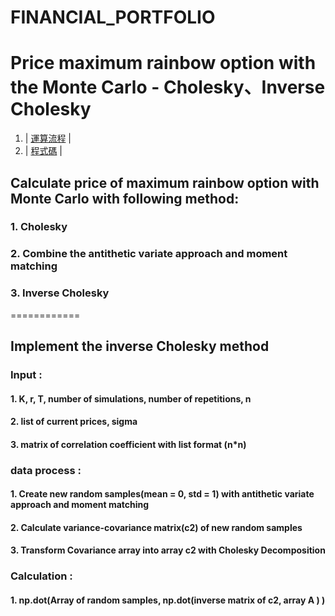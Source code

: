 # FINANCIAL_PORTFOLIO
# Price maximum rainbow option with the Monte Carlo - Cholesky、Inverse Cholesky

1. | [運算流程][] |
2. | [程式碼][] |

  [運算流程]:  https://github.com/mengjelee/FINANCIAL_PORTFOLIO/blob/master/Advance/Price%20maximum%20rainbow%20option%20with%20the%20Monte%20Carlo%20-%20Cholesky%E3%80%81Inverse%20Cholesky/Price%20maximum%20rainbow%20option%20with%20the%20Monte%20Carlo%20-%20Cholesky%E3%80%81Inverse%20Cholesky.pdf  "運算流程"
  [程式碼]:  https://github.com/mengjelee/FINANCIAL_PORTFOLIO/blob/master/Advance/Price%20maximum%20rainbow%20option%20with%20the%20Monte%20Carlo%20-%20Cholesky%E3%80%81Inverse%20Cholesky/Price%20a%20maximum%20rainbow%20option%20with%20the%20Monte%20Carlo%20-%20Cholesky%E3%80%81Inverse%20Cholesky.ipynb  "程式碼"

## Calculate price of maximum rainbow option with Monte Carlo with following method:
### 1.	Cholesky
### 2.	Combine the antithetic variate approach and moment matching
### 3.	Inverse Cholesky
============
## Implement the inverse Cholesky method
### Input : 
#### 1.	K, r, T, number of simulations, number of repetitions, n
#### 2.	list of current prices, sigma
#### 3.	matrix of correlation coefficient with list format (n*n)

### data process :
#### 1.	Create new random samples(mean = 0, std = 1) with antithetic variate approach and moment matching
#### 2.	Calculate variance-covariance matrix(c2) of new random samples
#### 3.	Transform Covariance array into array c2 with Cholesky Decomposition

###  Calculation :
#### 1.	np.dot(Array of random samples, np.dot(inverse matrix of c2, array A ) ) 
